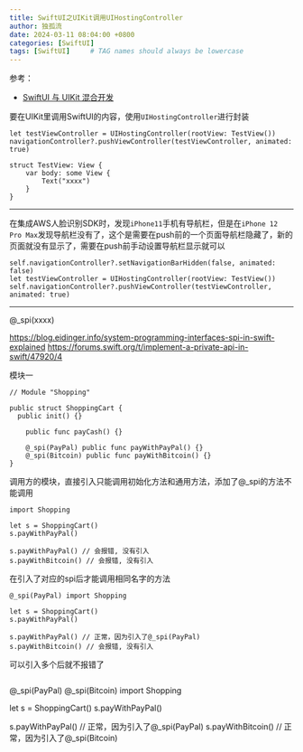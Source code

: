 ```yaml
---
title: SwiftUI之UIKit调用UIHostingController
author: 独孤流
date: 2024-03-11 08:04:00 +0800
categories: [SwiftUI]
tags: [SwiftUI]     # TAG names should always be lowercase
---
```


参考：
- [SwiftUI 与 UIKit 混合开发](https://coderjtao.github.io/2020/08/30/SwiftUI-%E4%B8%8E-UIKit-%E6%B7%B7%E5%90%88%E5%BC%80%E5%8F%91/)

要在UIKit里调用SwiftUI的内容，使用`UIHostingController`进行封装
```
let testViewController = UIHostingController(rootView: TestView())
navigationController?.pushViewController(testViewController, animated: true)

struct TestView: View {
    var body: some View {
        Text("xxxx")
    }
}
```

----

在集成AWS人脸识别SDK时，发现`iPhone11`手机有导航栏，但是在`iPhone 12 Pro Max`发现导航栏没有了，这个是需要在push前的一个页面导航栏隐藏了，新的页面就没有显示了，需要在push前手动设置导航栏显示就可以
```
self.navigationController?.setNavigationBarHidden(false, animated: false)
let testViewController = UIHostingController(rootView: TestView())
self.navigationController?.pushViewController(testViewController, animated: true)
```

----
@_spi(xxxx)

https://blog.eidinger.info/system-programming-interfaces-spi-in-swift-explained
https://forums.swift.org/t/implement-a-private-api-in-swift/47920/4

模块一
```
// Module "Shopping"

public struct ShoppingCart {
  public init() {}

    public func payCash() {}

    @_spi(PayPal) public func payWithPayPal() {}
    @_spi(Bitcoin) public func payWithBitcoin() {}
}
```
调用方的模块，直接引入只能调用初始化方法和通用方法，添加了@_spi的方法不能调用
```
import Shopping

let s = ShoppingCart()
s.payWithPayPal()

s.payWithPayPal() // 会报错, 没有引入
s.payWithBitcoin() // 会报错, 没有引入

```

在引入了对应的spi后才能调用相同名字的方法
```
@_spi(PayPal) import Shopping

let s = ShoppingCart()
s.payWithPayPal()

s.payWithPayPal() // 正常，因为引入了@_spi(PayPal)
s.payWithBitcoin() // 会报错, 没有引入
```
可以引入多个后就不报错了
```
```
@_spi(PayPal) @_spi(Bitcoin) import Shopping

let s = ShoppingCart()
s.payWithPayPal()

s.payWithPayPal() // 正常，因为引入了@_spi(PayPal)
s.payWithBitcoin() // 正常，因为引入了@_spi(Bitcoin)
```
```